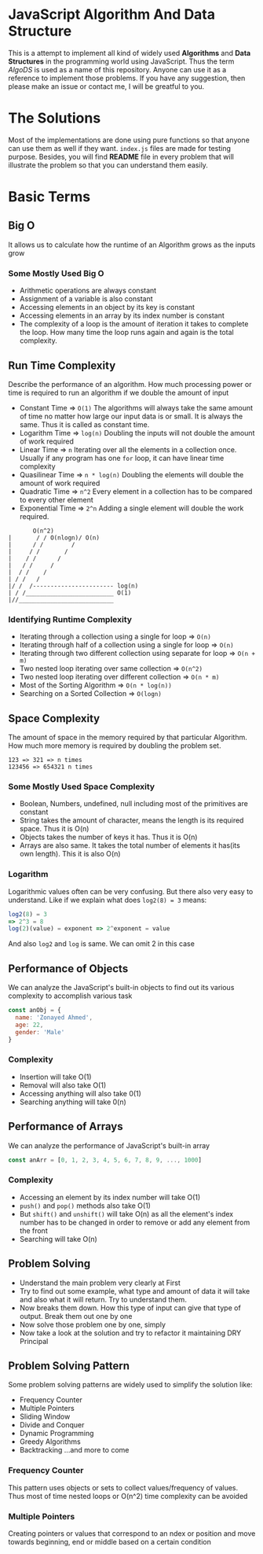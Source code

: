 # JavaScript Algorithm And Data Structure
This is a attempt to implement all kind of widely used **Algorithms** and **Data Structures** in the programming world using JavaScript. Thus the term *AlgoDS* is used as a name of this repository. Anyone can use it as a reference to implement those problems. If you have any suggestion, then please make an issue or contact me, I will be greatful to you.

# The Solutions
Most of the implementations are done using pure functions so that anyone can use them as well if they want. ```index.js``` files are made for testing purpose. Besides, you will find **README** file in every problem that will illustrate the problem so that you can understand them easily.

# Basic Terms
## Big O
It allows us to calculate how the runtime of an Algorithm grows as the inputs grow
### Some Mostly Used Big O
- Arithmetic operations are  always constant
- Assignment of a variable is also constant
- Accessing elements in an object by its key is constant
- Accessing elements in an array by its index number is constant
- The complexity of a loop is the amount of iteration it takes to complete the loop. How many time the loop runs again and again is the total complexity.

## Run Time Complexity
Describe the performance of an algorithm. How much processing power or time is required to run an algorithm if we double the amount of input
- Constant Time => ```O(1)```
The algorithms will always take the same amount of time no matter how large our input data is or small. It is always the same. Thus it is called as constant time.
- Logarithm Time => ```log(n)```
Doubling the inputs will not double the amount of work required
- Linear Time => ```n```
Iterating over all the elements in a collection once. Usually if any program has one ```for``` loop, it can have linear time complexity
- Quasilinear Time => ```n * log(n)```
Doubling the elements will double the amount of work required
- Quadratic Time => ```n^2```
Every element in a collection has to be compared to every other element
- Exponential Time => ```2^n```
Adding a single element will double the work required. 
```
       O(n^2)
|       / / O(nlogn)/ O(n)
|      / /        /
|     / /       /
|    / /      /
|   / /     /
|  / /    /
| / /   /
|/ /  /----------------------- log(n)
| / /_________________________ O(1)
|//___________________________
```

### Identifying Runtime Complexity
- Iterating through a collection using a single for loop => ```O(n)```
- Iterating through half of a collection using a single for loop => ```O(n)```
- Iterating through two different collection using separate for loop => ```O(n + m)```
- Two nested loop iterating over same collection => ```O(n^2)```
- Two nested loop iterating over different collection => ```O(n * m)```
- Most of the Sorting Algorithm => ```O(n * log(n))```
- Searching on a Sorted Collection => ```O(logn)```

## Space Complexity
The amount of space in the memory required by that particular Algorithm. How much more memory is required by doubling the problem set.
```
123 => 321 => n times
123456 => 654321 n times
```

### Some Mostly Used Space Complexity
- Boolean, Numbers, undefined, null including most of the primitives are constant
- String takes the amount of character, means the length is its required space. Thus it is O(n)
- Objects takes the number of keys it has. Thus it is O(n)
- Arrays are also same. It takes the total number of elements it has(its own length). This it is also O(n)

### Logarithm
Logarithmic values often can be very confusing. But there also very easy to understand. Like if we explain what does ```log2(8) = 3``` means:
```javascript
log2(8) = 3
=> 2^3 = 8
log(2)(value) = exponent => 2^exponent = value
```

And also ```log2``` and ```log``` is same. We can omit 2 in this case

## Performance of Objects
We can analyze the JavaScript's built-in objects to find out its various complexity to accomplish various task
```javascript
const anObj = {
  name: 'Zonayed Ahmed',
  age: 22,
  gender: 'Male'
}
```
### Complexity
- Insertion will take O(1)
- Removal will also take O(1)
- Accessing anything will also take 0(1)
- Searching anything will take 0(n)

## Performance of Arrays
We can analyze the performance of JavaScript's built-in array
```javascript
const anArr = [0, 1, 2, 3, 4, 5, 6, 7, 8, 9, ..., 1000]
```
### Complexity
- Accessing an element by its index number will take O(1)
- ```push()``` and ```pop()``` methods also take O(1)
- But ```shift()``` and ```unshift()``` will take O(n) as all the element's index number has to be changed in order to remove or add any element from the front
- Searching will take O(n)

## Problem Solving
- Understand the main problem very clearly at First
- Try to find out some example, what type and amount of data it will take and also what it will return. Try to understand them.
- Now breaks them down. How this type of input can give that type of output. Break them out one by one
- Now solve those problem one by one, simply
- Now take a look at the solution and try to refactor it maintaining DRY Principal

## Problem Solving Pattern
Some problem solving patterns are widely used to simplify the solution like:
- Frequency Counter
- Multiple Pointers
- Sliding Window
- Divide and Conquer
- Dynamic Programming
- Greedy Algorithms
- Backtracking
...and more to come

### Frequency Counter
This pattern uses objects or sets to collect values/frequency of values. Thus most of time nested loops or O(n^2) time complexity can be avoided

### Multiple Pointers
Creating pointers or values that correspond to an ndex or position and move towards beginning, end or middle based on a certain condition
